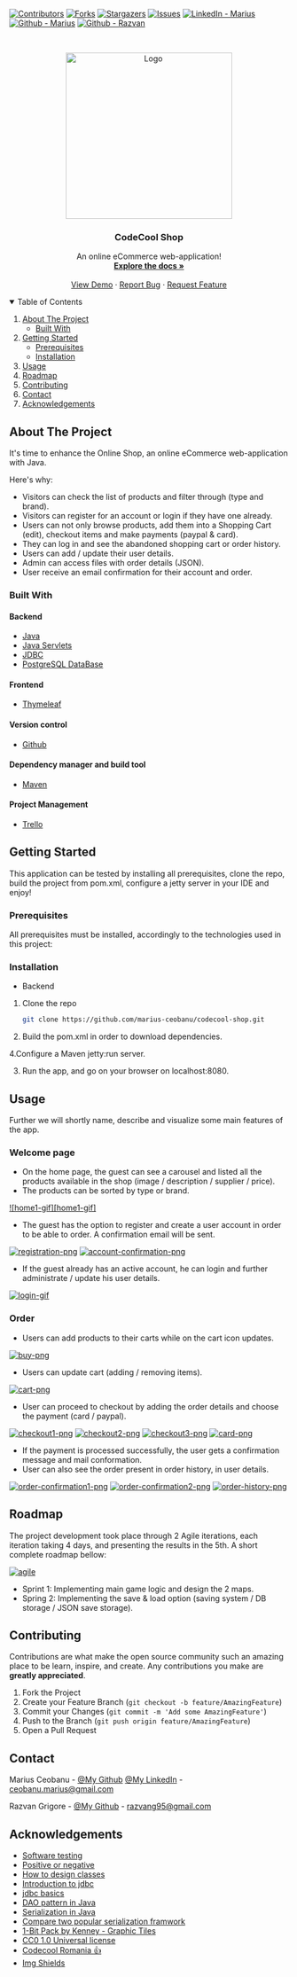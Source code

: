 <!--
*** Thanks for checking out the Best-README-Template. If you have a suggestion
*** that would make this better, please fork the repo and create a pull request
*** or simply open an issue with the tag "enhancement".
*** Thanks again! Now go create something AMAZING! :D
-->



<!-- PROJECT SHIELDS -->
<!--
*** I'm using markdown "reference style" links for readability.
*** Reference links are enclosed in brackets [ ] instead of parentheses ( ).
*** See the bottom of this document for the declaration of the reference variables
*** for contributors-url, forks-url, etc. This is an optional, concise syntax you may use.
*** https://www.markdownguide.org/basic-syntax/#reference-style-links
-->
[![Contributors][contributors-shield]][contributors-url]
[![Forks][forks-shield]][forks-url]
[![Stargazers][stars-shield]][stars-url]
[![Issues][issues-shield]][issues-url]
[![LinkedIn - Marius][linkedin-shield]][linkedin-marius-url]
[![Github - Marius][github-marius-shield]][github-marius-url]
[![Github - Razvan][github-razvan-shield]][github-razvan-url]



<!-- PROJECT LOGO -->
<br />
<p align="center">
  <a href="https://github.com/marius-ceobanu/codecool-shop.git">
    <img src="src/main/webapp/static/img/codecool-logo.png" alt="Logo" width="300">
  </a>

<h3 align="center">CodeCool Shop</h3>

  <p align="center">
    An online eCommerce web-application!
    <br />
    <a href="https://github.com/marius-ceobanu/codecool-shop.git"><strong>Explore the docs »</strong></a>
    <br />
    <br />
    <a href="https://github.com/marius-ceobanu/codecool-shop">View Demo</a>
    ·
    <a href="https://github.com/marius-ceobanu/codecool-shop/issues">Report Bug</a>
    ·
    <a href="https://github.com/marius-ceobanu/codecool-shop/issues">Request Feature</a>
  </p>



<!-- TABLE OF CONTENTS -->
<details open="open">
  <summary>Table of Contents</summary>
  <ol>
    <li>
      <a href="#about-the-project">About The Project</a>
      <ul>
        <li><a href="#built-with">Built With</a></li>
      </ul>
    </li>
    <li>
      <a href="#getting-started">Getting Started</a>
      <ul>
        <li><a href="#prerequisites">Prerequisites</a></li>
        <li><a href="#installation">Installation</a></li>
      </ul>
    </li>
    <li><a href="#usage">Usage</a></li>
    <li><a href="#roadmap">Roadmap</a></li>
    <li><a href="#contributing">Contributing</a></li>
    <li><a href="#contact">Contact</a></li>
    <li><a href="#acknowledgements">Acknowledgements</a></li>
  </ol>
</details>



<!-- ABOUT THE PROJECT -->
## About The Project

It's time to enhance the Online Shop, an online eCommerce web-application with Java.  

Here's why:
* Visitors can check the list of products and filter through (type and brand).
* Visitors can register for an account or login if they have one already.
* Users can not only browse products, add them into a Shopping Cart (edit), checkout items and make payments (paypal & card).
* They can log in and see the abandoned shopping cart or order history.
* Users can add / update their user details.
* Admin can access files with order details (JSON).
* User receive an email confirmation for their account and order.

### Built With

#### Backend
* [Java](https://www.java.com/)
* [Java Servlets](https://docs.oracle.com/javaee/5/tutorial/doc/bnafe.html/)
* [JDBC](https://docs.oracle.com/javase/tutorial/jdbc/basics/index.html)
* [PostgreSQL DataBase](https://www.postgresql.org/)

#### Frontend
* [Thymeleaf](https://www.thymeleaf.org/)

#### Version control
* [Github](https://www.github.com/)

#### Dependency manager and build tool
* [Maven](https://maven.apache.org/)

#### Project Management
* [Trello](https://www.trello.com/)



<!-- GETTING STARTED -->
## Getting Started

This application can be tested by installing all prerequisites, clone the repo, build the project from pom.xml, configure a jetty server in your IDE and enjoy!

### Prerequisites

All prerequisites must be installed, accordingly to the technologies used in this project:

### Installation

* Backend

1. Clone the repo
   ```sh
   git clone https://github.com/marius-ceobanu/codecool-shop.git
   ```
2. Build the pom.xml in order to download dependencies.

4.Configure a Maven jetty:run server.

3. Run the app, and go on your browser on localhost:8080.

<!-- USAGE EXAMPLES -->
## Usage

Further we will shortly name, describe and visualize some main features of the app.

### Welcome page
* On the home page, the guest can see a carousel and listed all the products available in the shop (image / description / supplier / price).
* The products can be sorted by type or brand.

[![home1-gif][home1-gif]]()

* The guest has the option to register and create a user account in order to be able to order. A confirmation email will be sent.

[![registration-png][registration-png]]()
[![account-confirmation-png][account-confirmation-png]]()

* If the guest already has an active account, he can login and further administrate / update his user details.

[![login-gif][login-gif]]()

### Order
* Users can add products to their carts while on the cart icon updates.

[![buy-png][buy-png]]()

* Users can update cart (adding / removing items).

[![cart-png][cart-png]]()

* User can proceed to checkout by adding the order details and choose the payment (card / paypal).

[![checkout1-png][checkout1-png]]()
[![checkout2-png][checkout2-png]]()
[![checkout3-png][checkout3-png]]()
[![card-png][card-png]]()

* If the payment is processed successfully, the user gets a confirmation message and mail conformation.
* User can also see the order present in order history, in user details.

[![order-confirmation1-png][order-confirmation1-png]]()
[![order-confirmation2-png][order-confirmation2-png]]()
[![order-history-png][order-history-png]]()

<!-- ROADMAP -->
## Roadmap

The project development took place through 2 Agile iterations, each iteration taking 4 days, and presenting the results in the 5th. A short complete roadmap bellow:

[![agile][agile]]()

* Sprint 1: Implementing main game logic and design the 2 maps.
* Spring 2: Implementing the save & load option (saving system / DB storage / JSON save storage).

<!-- CONTRIBUTING -->
## Contributing

Contributions are what make the open source community such an amazing place to be learn, inspire, and create. Any contributions you make are **greatly appreciated**.

1. Fork the Project
2. Create your Feature Branch (`git checkout -b feature/AmazingFeature`)
3. Commit your Changes (`git commit -m 'Add some AmazingFeature'`)
4. Push to the Branch (`git push origin feature/AmazingFeature`)
5. Open a Pull Request


<!-- CONTACT -->
## Contact

Marius Ceobanu - [@My Github](https://github.com/marius-ceobanu) [@My LinkedIn](https://www.linkedin.com/in/marius-ciprian-ceobanu-3431157b) - ceobanu.marius@gmail.com

Razvan Grigore - [@My Github](https://github.com/rgrigore) - razvang95@gmail.com


<!-- ACKNOWLEDGEMENTS -->
## Acknowledgements
* [Software testing](/pages/general/software-testing)
* [Positive or negative](https://stackoverflow.com/questions/8162423)
* [How to design classes](/pages/java/how-to-design-classes)
* [Introduction to jdbc](/pages/java/introduction-to-jdbc)
* [jdbc basics](https://docs.oracle.com/javase/tutorial/jdbc/basics/index.html)
* [DAO pattern in Java](https://www.baeldung.com/java-dao-pattern)
* [Serialization in Java](/pages/java/serialization-in-java)
* [Compare two popular serialization framwork](https://www.baeldung.com/jackson-vs-gson)
* [1-Bit Pack by Kenney - Graphic Tiles](https://kenney.nl/assets/bit-pack)
* [CC0 1.0 Universal license](https://creativecommons.org/publicdomain/zero/1.0/)
* [Codecool Romania :thumbsup:](https://codecool.com/ro/)
* [Img Shields](https://shields.io)


<!-- MARKDOWN LINKS & IMAGES -->
<!-- https://www.markdownguide.org/basic-syntax/#reference-style-links -->
[contributors-shield]: https://img.shields.io/badge/Contributers-2-brightgreen
[contributors-url]: https://github.com/marius-ceobanu/codecool-shop/graphs/contributors
[forks-shield]: https://img.shields.io/badge/Forks-0-blue
[forks-url]: https://github.com/marius-ceobanu/codecool-shop/network/members
[stars-shield]: https://img.shields.io/badge/Stars-2-blue
[stars-url]: https://github.com/marius-ceobanu/codecool-shop/stargazers
[issues-shield]: https://img.shields.io/github/issues/marius-ceobanu/codecool-shop
[issues-url]: https://github.com/marius-ceobanu/codecool-shop/issues
[linkedin-shield]: https://img.shields.io/twitter/url?label=Linkedin%20-%20Marius&logo=LINKEDIN&style=social&url=https%3A%2F%2Fwww.linkedin.com%2Fin%2Fmarius-ciprian-ceobanu-3431157b
[linkedin-marius-url]: https://www.linkedin.com/in/marius-ciprian-ceobanu-3431157b
[github-marius-shield]: https://img.shields.io/twitter/url?label=GitHub%20-%20Marius&logo=Github&style=social&url=https%3A%2F%2Fgithub.com%2Fmarius-ceobanu
[github-marius-url]: https://github.com/marius-ceobanu
[github-razvan-shield]: https://img.shields.io/twitter/url?label=GitHub%20-%20Razvan&logo=Github&style=social&url=https%3A%2F%2Fgithub.com%2Frgrigore
[github-razvan-url]: https://github.com/rgrigore
<!-- IMAGES -->
[home-gif]: src/main/resources/home.gif
[registration-png]: src/main/resources/register.png
[account-confirmation-png]: src/main/resources/account_confirmation.png
[login-gif]: src/main/resources/login.gif
[buy-png]: src/main/resources/register.png
[cart-png]: src/main/resources/cart.png
[checkout1-png]: src/main/resources/checkout1.png
[checkout2-png]: src/main/resources/checkout2.png
[checkout3-png]: src/main/resources/checkout3.png
[card-png]: src/main/resources/card_payment.png
[order-confirmation1-png]: src/main/resources/order-confirmation1.png
[order-confirmation2-png]: src/main/resources/order_confirmation2.png
[order-history-png]: src/main/resources/order_history.png
[agile]: src/main/resources/agile-logo.png
